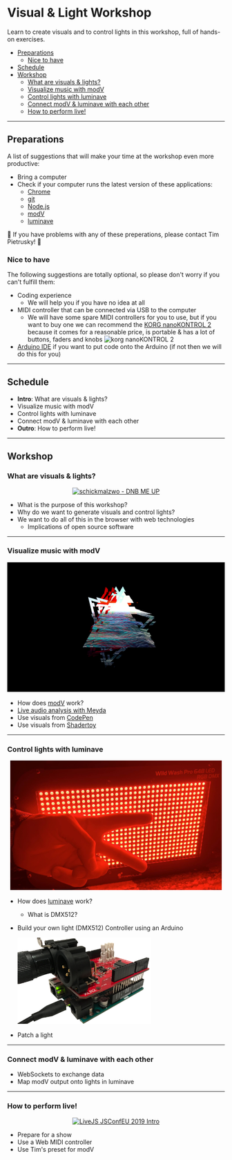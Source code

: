<h1>Visual & Light Workshop</h1>

Learn to create visuals and to control lights in this workshop, full of hands-on exercises. 

- [Preparations](#preparations)
  - [Nice to have](#nice-to-have)
- [Schedule](#schedule)
- [Workshop](#workshop)
  - [What are visuals & lights?](#what-are-visuals--lights)
  - [Visualize music with modV](#visualize-music-with-modv)
  - [Control lights with luminave](#control-lights-with-luminave)
  - [Connect modV & luminave with each other](#connect-modv--luminave-with-each-other)
  - [How to perform live!](#how-to-perform-live)

---

## Preparations

A list of suggestions that will make your time at the workshop even more productive:

* Bring a computer
* Check if your computer runs the latest version of these applications: 
  * [Chrome](https://www.google.com/chrome/)
  * [git](https://git-scm.com/book/en/v2/Getting-Started-Installing-Git)
  * [Node.js](https://nodejs.org/en/download/package-manager/)
  * [modV](https://modv.js.org/guide/)
  * [luminave](https://github.com/NERDDISCO/luminave)

🚨 If you have problems with any of these preperations, please contact Tim Pietrusky! 🚨

### Nice to have

The following suggestions are totally optional, so please don't worry if you can't fulfill them: 

* Coding experience  
  * We will help you if you have no idea at all
* MIDI controller that can be connected via USB to the computer
  * We will have some spare MIDI controllers for you to use, but if you want to buy one we can recommend the [KORG nanoKONTROL 2](https://www.korg.com/us/products/computergear/nanokontrol2/) because it comes for a reasonable price, is portable & has a lot of buttons, faders and knobs
    ![korg nanoKONTROL 2](docs/media/korg_nanoKONTROL2_small.png)
* [Arduino IDE](https://www.arduino.cc/en/Guide/HomePage#install) if you want to put code onto the Arduino (if not then we will do this for you)

---

## Schedule

* **Intro**: What are visuals & lights? 
* Visualize music with modV
* Control lights with luminave
* Connect modV & luminave with each other
* **Outro**: How to perform live!

---

## Workshop

### What are visuals & lights?  

<p align="center">
    <a href="https://www.youtube.com/watch?v=RsqeSfyhzdw">
        <img height="300" src="https://img.youtube.com/vi/RsqeSfyhzdw/0.jpg" alt="schickmalzwo - DNB ME UP">
    </a>
</p>

- What is the purpose of this workshop?
- Why do we want to generate visuals and control lights?
- We want to do all of this in the browser with web technologies
  - Implications of open source software

---

### Visualize music with modV

<p align="center">
  <img height="300" src="docs/media/modv_visuals.png" alt="Visuals created in modV by Tim Pietrusky">
</p>

- How does [modV](https://modv.js.org/) work?
- [Live audio analysis with Meyda](https://jsbin.com/movezix/6/edit?html,js,output)
- Use visuals from [CodePen](https://codepen.io)
- Use visuals from [Shadertoy](https://www.shadertoy.com)

---

### Control lights with luminave

<p align="center">
  <img height="300" src="docs/media/stairville_wild_wash_pro_648_led_RGB_DMX.jpg" alt="Stairville Wild Wash Pro 648 LED RGB DMX">
</p>

- How does [luminave](https://github.com/NERDDISCO/luminave) work?
  - What is DMX512?
- Build your own light (DMX512) Controller using an Arduino

  <img height="200" src="docs/media/webusb_dmx512_controller.jpg" alt="WebUSB DMX512 Controller">
- Patch a light
  
---

### Connect modV & luminave with each other

- WebSockets to exchange data
- Map modV output onto lights in luminave

---

###  How to perform live!

<p align="center">
    <a href="https://youtu.be/o1rzsna263c?t=1222">
        <img height="300" src="https://img.youtube.com/vi/o1rzsna263c/0.jpg" alt="LiveJS JSConfEU 2019 Intro">
    </a>
</p>

- Prepare for a show
- Use a Web MIDI controller
- Use Tim's preset for modV